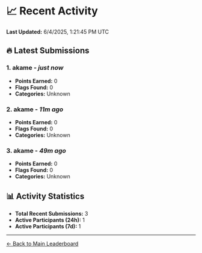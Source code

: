 # 📈 Recent Activity

**Last Updated:** 6/4/2025, 1:21:45 PM UTC

## 🔥 Latest Submissions

### 1. akame - *just now*
- **Points Earned:** 0
- **Flags Found:** 0
- **Categories:** Unknown

### 2. akame - *11m ago*
- **Points Earned:** 0
- **Flags Found:** 0
- **Categories:** Unknown

### 3. akame - *49m ago*
- **Points Earned:** 0
- **Flags Found:** 0
- **Categories:** Unknown

## 📊 Activity Statistics

- **Total Recent Submissions:** 3
- **Active Participants (24h):** 1
- **Active Participants (7d):** 1

---
[← Back to Main Leaderboard](README.md)